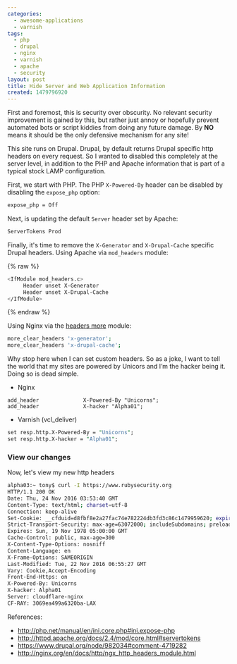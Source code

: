 ```yaml
---
categories:
  - awesome-applications
  - varnish
tags:
  - php
  - drupal
  - nginx
  - varnish
  - apache
  - security
layout: post
title: Hide Server and Web Application Information
created: 1479796920
---
```


First and foremost, this is security over obscurity. No relevant security improvement is gained by this, but rather just annoy or hopefully prevent automated bots or script kiddies from doing any future damage. By **NO** means it should be the only defensive mechanism for any site!

This site runs on Drupal. Drupal, by default returns Drupal specific http headers on every request. So I wanted to disabled this completely at the server level, in addition to the PHP and Apache information that is part of a typical stock LAMP configuration.

First, we start with PHP. The PHP `X-Powered-By` header can be disabled by disabling the `expose_php` option:

```bash
expose_php = Off
```

Next, is updating the default `Server` header set by Apache:

```bash
ServerTokens Prod
```

Finally, it's time to remove the `X-Generator` and `X-Drupal-Cache` specific Drupal headers. Using Apache via `mod_headers` module:

{% raw %}
```bash
<IfModule mod_headers.c>
     Header unset X-Generator
     Header unset X-Drupal-Cache
</IfModule>
```
{% endraw %}

Using Nginx via the <a href="https://github.com/openresty/headers-more-nginx-module" target="_blank">headers more</a> module:

```bash
more_clear_headers 'x-generator';
more_clear_headers 'x-drupal-cache';
```

Why stop here when I can set custom headers. So as a joke, I want to tell the world that my sites are powered by Unicors and I’m the hacker being it. Doing so is dead simple.

* Nginx

```nginx
add_header              X-Powered-By "Unicorns";
add_header              X-hacker "Alpha01";
```

* Varnish (vcl_deliver)

```perl
set resp.http.X-Powered-By = "Unicorns";
set resp.http.X-hacker = "Alpha01";
```

### View our changes

Now, let's view my new http headers


```bash
alpha03:~ tony$ curl -I https://www.rubysecurity.org
HTTP/1.1 200 OK
Date: Thu, 24 Nov 2016 03:53:40 GMT
Content-Type: text/html; charset=utf-8
Connection: keep-alive
Set-Cookie: __cfduid=d8fbf8e2a27fac74e782224db3fd3c86c1479959620; expires=Fri, 24-Nov-17 03:53:40 GMT; path=/; domain=.rubysecurity.org; HttpOnly
Strict-Transport-Security: max-age=63072000; includeSubdomains; preload
Expires: Sun, 19 Nov 1978 05:00:00 GMT
Cache-Control: public, max-age=300
X-Content-Type-Options: nosniff
Content-Language: en
X-Frame-Options: SAMEORIGIN
Last-Modified: Tue, 22 Nov 2016 06:55:27 GMT
Vary: Cookie,Accept-Encoding
Front-End-Https: on
X-Powered-By: Unicorns
X-hacker: Alpha01
Server: cloudflare-nginx
CF-RAY: 3069ea499a6320ba-LAX
```

References:

* <a href="http://php.net/manual/en/ini.core.php#ini.expose-php" target="_blank">http://php.net/manual/en/ini.core.php#ini.expose-php</a>
* <a href="http://httpd.apache.org/docs/2.4/mod/core.html#servertokens" target="_blank">http://httpd.apache.org/docs/2.4/mod/core.html#servertokens</a>
* <a href="https://www.drupal.org/node/982034#comment-4719282" target="_blank">https://www.drupal.org/node/982034#comment-4719282</a>
* <a href="http://nginx.org/en/docs/http/ngx_http_headers_module.html" target="_blank">http://nginx.org/en/docs/http/ngx_http_headers_module.html</a>

